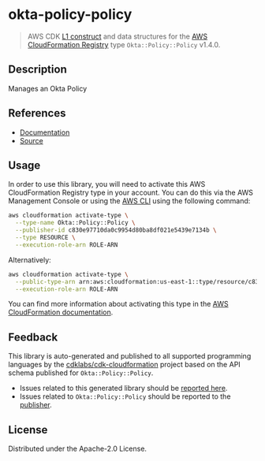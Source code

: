 # okta-policy-policy

> AWS CDK [L1 construct] and data structures for the [AWS CloudFormation Registry] type `Okta::Policy::Policy` v1.4.0.

[L1 construct]: https://docs.aws.amazon.com/cdk/latest/guide/constructs.html
[AWS CloudFormation Registry]: https://docs.aws.amazon.com/AWSCloudFormation/latest/UserGuide/registry.html

## Description

Manages an Okta Policy

## References

* [Documentation](https://github.com/aws-ia/cloudformation-okta-resource-providers)
* [Source](https://github.com/aws-ia/cloudformation-okta-resource-providers.git)

## Usage

In order to use this library, you will need to activate this AWS CloudFormation Registry type in your account. You can do this via the AWS Management Console or using the [AWS CLI](https://aws.amazon.com/cli/) using the following command:

```sh
aws cloudformation activate-type \
  --type-name Okta::Policy::Policy \
  --publisher-id c830e97710da0c9954d80ba8df021e5439e7134b \
  --type RESOURCE \
  --execution-role-arn ROLE-ARN
```

Alternatively:

```sh
aws cloudformation activate-type \
  --public-type-arn arn:aws:cloudformation:us-east-1::type/resource/c830e97710da0c9954d80ba8df021e5439e7134b/Okta-Policy-Policy \
  --execution-role-arn ROLE-ARN
```

You can find more information about activating this type in the [AWS CloudFormation documentation](https://docs.aws.amazon.com/AWSCloudFormation/latest/UserGuide/registry-public.html).

## Feedback

This library is auto-generated and published to all supported programming languages by the [cdklabs/cdk-cloudformation] project based on the API schema published for `Okta::Policy::Policy`.

* Issues related to this generated library should be [reported here](https://github.com/cdklabs/cdk-cloudformation/issues/new?title=Issue+with+%40cdk-cloudformation%2Fokta-policy-policy+v1.4.0).
* Issues related to `Okta::Policy::Policy` should be reported to the [publisher](https://github.com/aws-ia/cloudformation-okta-resource-providers).

[cdklabs/cdk-cloudformation]: https://github.com/cdklabs/cdk-cloudformation

## License

Distributed under the Apache-2.0 License.
